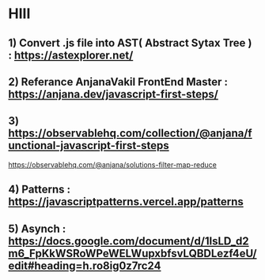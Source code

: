
# HIII

## 1) Convert .js file into AST( Abstract Sytax Tree ) : https://astexplorer.net/

## 2) Referance AnjanaVakil FrontEnd Master : https://anjana.dev/javascript-first-steps/

## 3) https://observablehq.com/collection/@anjana/functional-javascript-first-steps
https://observablehq.com/@anjana/solutions-filter-map-reduce

## 4) Patterns : https://javascriptpatterns.vercel.app/patterns

## 5) Asynch : https://docs.google.com/document/d/1lsLD_d2m6_FpKkWSRoWPeWELWupxbfsvLQBDLezf4eU/edit#heading=h.ro8ig0z7rc24
